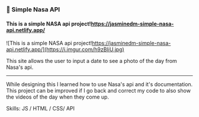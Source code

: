 ### 🚀 Simple Nasa API
#### This is a simple NASA api project!https://jasminedm-simple-nasa-api.netlify.app/
![This is a simple NASA api project!https://jasminedm-simple-nasa-api.netlify.app/](https://i.imgur.com/h9zBIiU.jpg)

This site allows the user to input a date to see a photo of the day from Nasa's api. 
<hr>
While designing this I learned how to use Nasa's api and it's documentation. This project can be improved if I go back and correct my code to also show the videos of the day when they come up.

Skills:  JS / HTML / CSS/ API






